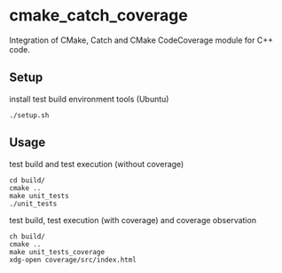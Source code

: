 # cmake_catch_coverage

Integration of CMake, Catch and CMake CodeCoverage module for C++ code.

## Setup

install test build environment tools (Ubuntu)

    ./setup.sh

## Usage

test build and test execution (without coverage)

    cd build/
    cmake ..
    make unit_tests
    ./unit_tests

test build, test execution (with coverage) and coverage observation

    ch build/
    cmake ..
    make unit_tests_coverage
    xdg-open coverage/src/index.html
